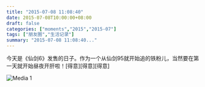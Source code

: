 ```yaml
---
title: "2015-07-08 11:08:40"
date: 2015-07-08T10:00:00+08:00
draft: false
categories: ["moments","2015","2015-07"]
tags: ["朋友圈","生活记录"]
summary: "2015-07-08 11:08:40..."
---
```


今天是《仙剑6》发售的日子。作为一个从仙剑95就开始追的铁粉儿，当然要在第一天就开始昼夜开肝啦！[得意][得意][得意]

![Media 1](/Moments/photos/2015-07-08/201507081108400.jpg)

